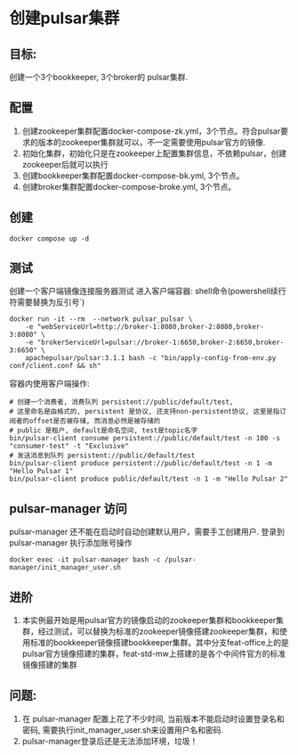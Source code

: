 # 创建pulsar集群
## 目标:
创建一个3个bookkeeper, 3个broker的 pulsar集群.
## 配置
1. 创建zookeeper集群配置docker-compose-zk.yml，3个节点。符合pulsar要求的版本的zookeeper集群就可以，不一定需要使用pulsar官方的镜像.
2. 初始化集群，初始化只是在zookeeper上配置集群信息，不依赖pulsar，创建zookeeper后就可以执行
3. 创建bookkeeper集群配置docker-compose-bk.yml, 3个节点。
4. 创建broker集群配置docker-compose-broke.yml, 3个节点。
## 创建
```shell
docker compose up -d
```

## 测试
创建一个客户端镜像连接服务器测试
进入客户端容器:
shell命令(powershell续行符需要替换为反引号`)
```shell
docker run -it --rm  --network pulsar_pulsar \
    -e "webServiceUrl=http://broker-1:8080,broker-2:8080,broker-3:8080" \
    -e "brokerServiceUrl=pulsar://broker-1:6650,broker-2:6650,broker-3:6650" \
    apachepulsar/pulsar:3.1.1 bash -c "bin/apply-config-from-env.py conf/client.conf && sh"
```
容器内使用客户端操作:
```shell
# 创建一个消费者, 消费队列 persistent://public/default/test, 
# 这里命名是由格式的, persistent 是协议, 还支持non-persistent协议, 这里是指订阅者的offset是否被存储, 而消息必然是被存储的
# public 是租户, default是命名空间, test是topic名字
bin/pulsar-client consume persistent://public/default/test -n 100 -s "consumer-test" -t "Exclusive"
# 发送消息到队列 persistent://public/default/test
bin/pulsar-client produce persistent://public/default/test -n 1 -m "Hello Pulsar 1"
bin/pulsar-client produce public/default/test -n 1 -m "Hello Pulsar 2"
```

## pulsar-manager 访问
pulsar-manager 还不能在启动时自动创建默认用户，需要手工创建用户.
登录到pulsar-manager 执行添加账号操作
```shell
docker exec -it pulsar-manager bash -c /pulsar-manager/init_manager_user.sh
```

## 进阶
1. 本实例最开始是用pulsar官方的镜像启动的zookeeper集群和bookkeeper集群，经过测试，可以替换为标准的zookeeper镜像搭建zookeeper集群，和使用标准的bookkeeper镜像搭建bookkeeper集群。其中分支feat-office上的是pulsar官方镜像搭建的集群，feat-std-mw上搭建的是各个中间件官方的标准镜像搭建的集群

## 问题:
1. 在 pulsar-manager 配置上花了不少时间, 当前版本不能启动时设置登录名和密码, 需要执行init_manager_user.sh来设置用户名和密码.
2. pulsar-manager登录后还是无法添加环境，垃圾！